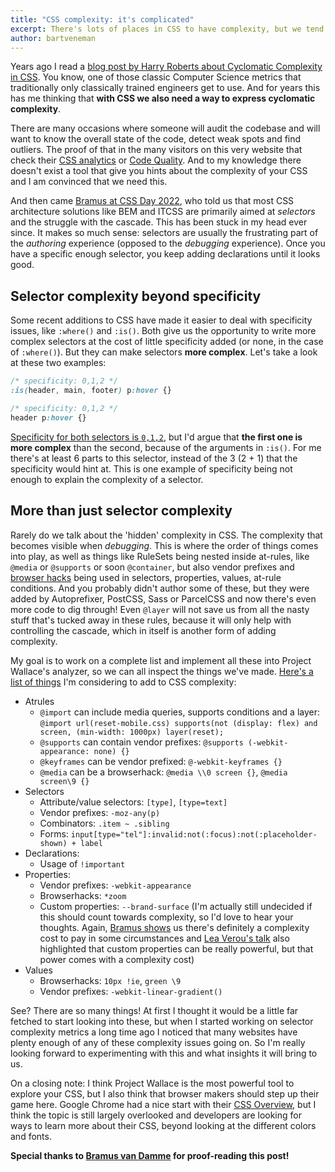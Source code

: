 ```yaml
---
title: "CSS complexity: it's complicated"
excerpt: There's lots of places in CSS to have complexity, but we tend to focus on selectors most of the time. Let's have a look at other places too.
author: bartveneman
---
```


Years ago I read a [blog post by Harry Roberts about Cyclomatic Complexity in CSS](https://csswizardry.com/2015/04/cyclomatic-complexity-logic-in-css/). You know, one of those classic Computer Science metrics that traditionally only classically trained engineers get to use. And for years this has me thinking that **with CSS we also need a way to express cyclomatic complexity**.

There are many occasions where someone will audit the codebase and will want to know the overall state of the code, detect weak spots and find outliers. The proof of that in the many visitors on this very website that check their [CSS analytics](/analyze-css) or [Code Quality](/css-code-quality). And to my knowledge there doesn't exist a tool that give you hints about the complexity of your CSS and I am convinced that we need this.

And then came [Bramus at CSS Day 2022](https://www.bram.us/2022/06/28/the-css-cascade-a-deep-dive-2022-06-09-css-day/), who told us that most CSS architecture solutions like BEM and ITCSS are primarily aimed at _selectors_ and the struggle with the cascade. This has been stuck in my head ever since. It makes so much sense: selectors are usually the frustrating part of the _authoring_ experience (opposed to the _debugging_ experience). Once you have a specific enough selector, you keep adding declarations until it looks good.

## Selector complexity beyond specificity

Some recent additions to CSS have made it easier to deal with specificity issues, like `:where()` and `:is()`. Both give us the opportunity to write more complex selectors at the cost of little specificity added (or none, in the case of `:where()`). But they can make selectors **more complex**. Let's take a look at these two examples:

```css
/* specificity: 0,1,2 */
:is(header, main, footer) p:hover {}

/* specificity: 0,1,2 */
header p:hover {}
```

[Specificity for both selectors is `0,1,2`](<https://polypane.app/css-specificity-calculator/#selector=%3Ais(header%2C%20main%2C%20footer)%20p%3Ahover%2C%20header%20p%3Ahover>), but I'd argue that **the first one is more complex** than the second, because of the arguments in `:is()`. For me there's at least 6 parts to this selector, instead of the 3 (2 + 1) that the specificity would hint at. This is one example of specificity being not enough to explain the complexity of a selector.

## More than just selector complexity

Rarely do we talk about the 'hidden' complexity in CSS. The complexity that becomes visible when _debugging_. This is where the order of things comes into play, as well as things like RuleSets being nested inside at-rules, like `@media` or `@supports` or soon `@container`, but also vendor prefixes and [browser hacks](http://browserhacks.com/) being used in selectors, properties, values, at-rule conditions. And you probably didn't author some of these, but they were added by Autoprefixer, PostCSS, Sass or ParcelCSS and now there's even more code to dig through! Even `@layer` will not save us from all the nasty stuff that's tucked away in these rules, because it will only help with controlling the cascade, which in itself is another form of adding complexity.

My goal is to work on a complete list and implement all these into Project Wallace's analyzer, so we can all inspect the things we've made. [Here's a list of things](https://github.com/projectwallace/css-analyzer/issues/218) I'm considering to add to CSS complexity:

- Atrules
  - `@import` can include media queries, supports conditions and a layer: `@import url(reset-mobile.css) supports(not (display: flex) and screen, (min-width: 1000px) layer(reset);`
  - `@supports` can contain vendor prefixes: `@supports (-webkit-appearance: none) {}`
  - `@keyframes` can be vendor prefixed: `@-webkit-keyframes {}`
  - `@media` can be a browserhack: `@media \\0 screen {}`, `@media screen\9 {}`
- Selectors
  - Attribute/value selectors: `[type]`, `[type=text]`
  - Vendor prefixes: `-moz-any(p)`
  - Combinators: `.item ~ .sibling`
  - Forms: `input[type="tel"]:invalid:not(:focus):not(:placeholder-shown) + label`
- Declarations:
  - Usage of `!important`
- Properties:
  - Vendor prefixes: `-webkit-appearance`
  - Browserhacks: `*zoom`
  - Custom properties: `--brand-surface` (I'm actually still undecided if this should count towards complexity, so I'd love to hear your thoughts. Again, [Bramus shows](https://twitter.com/bramus/status/1363842359918800898) us there's definitely a complexity cost to pay in some circumstances and [Lea Verou's talk](https://www.youtube.com/watch?v=ZuZizqDF4q8) also highlighted that custom properties can be really powerful, but that power comes with a complexity cost)
- Values
  - Browserhacks: `10px !ie`, `green \9`
  - Vendor prefixes: `-webkit-linear-gradient()`

See? There are so many things! At first I thought it would be a little far fetched to start looking into these, but when I started working on selector complexity metrics a long time ago I noticed that many websites have plenty enough of any of these complexity issues going on. So I'm really looking forward to experimenting with this and what insights it will bring to us.

On a closing note: I think Project Wallace is the most powerful tool to explore your CSS, but I also think that browser makers should step up their game here. Google Chrome had a nice start with their [CSS Overview](/blog/css-analytics-in-chrome-devtools), but I think the topic is still largely overlooked and developers are looking for ways to learn more about their CSS, beyond looking at the different colors and fonts.

**Special thanks to [Bramus van Damme](https://www.bram.us/) for proof-reading this post!**
